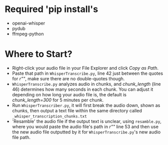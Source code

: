 # Required 'pip install's
- openai-whisper
- pydub
- ffmpeg-python

# Where to Start?
- Right-click your audio file in your File Explorer and click *Copy as Path*.
- Paste that path in `WhisperTranscribe.py`, line 42 just between the quotes for *r""*, make sure there are no double-quotes though.
- `WhisperTranscribe.py` analyzes audio in chunks, and *chunk_length* (line 46) determines how many seconds in each chunk. You can adjust it depending on how long your audio file is, the default is *chunk_length=300* for 5 minutes per chunk.
- Run  `WhisperTranscriber.py`, it will first break the audio down, shown as chunks, then output a text file within the same directory called `_whisper_transcription_chunks.txt`
- 'Resamble' the audio file if the output text is unclear, using `resamble.py`, where you would paste the audio file's path in *r""* line 53 and then use the new audio file outputted by it for `WhisperTranscribe.py`'s new audio file path.